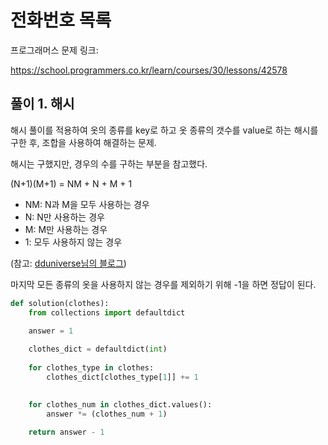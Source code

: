 # 전화번호 목록

프로그래머스 문제 링크:

https://school.programmers.co.kr/learn/courses/30/lessons/42578


## 풀이 1. 해시
해시 풀이를 적용하여 옷의 종류를 key로 하고 옷 종류의 갯수를 value로 하는 해시를 구한 후, 조합을 사용하여 해결하는 문제.

해시는 구했지만, 경우의 수를 구하는 부분을 참고했다.

(N+1)(M+1) = NM + N + M + 1

- NM: N과 M을 모두 사용하는 경우
- N: N만 사용하는 경우
- M: M만 사용하는 경우
- 1: 모두 사용하지 않는 경우 

(참고: [dduniverse님의 블로그](!https://dduniverse.tistory.com/entry/%ED%94%84%EB%A1%9C%EA%B7%B8%EB%9E%98%EB%A8%B8%EC%8A%A4-%EC%9D%98%EC%83%81-%ED%8C%8C%EC%9D%B4%EC%8D%AC-python))

마지막 모든 종류의 옷을 사용하지 않는 경우를 제외하기 위해 -1을 하면 정답이 된다.

```python
def solution(clothes):
    from collections import defaultdict

    answer = 1
    
    clothes_dict = defaultdict(int)
    
    for clothes_type in clothes:
        clothes_dict[clothes_type[1]] += 1
    

    for clothes_num in clothes_dict.values():
        answer *= (clothes_num + 1)
    
    return answer - 1

```
